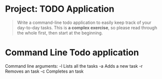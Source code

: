 # Project: TODO Application

> Write a command-line todo application to easily keep track of your day-to-day
> tasks. This is **a complex exercise**, so please read through the whole first,
> then start at the beginning.


Command Line Todo application
=============================

Command line arguments:
    -l   Lists all the tasks
    -a   Adds a new task
    -r   Removes an task
    -c   Completes an task
